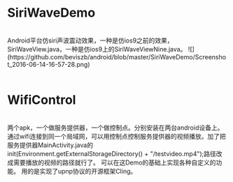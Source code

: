 <h1>SiriWaveDemo</h1>
<br>
Android平台仿siri声波震动效果，一种是仿ios9之前的效果，SiriWaveView.java，一种是仿ios9上的SiriWaveViewNine.java。
![](https://github.com/beviszb/android/blob/master/SiriWaveDemo/Screenshot_2016-06-14-16-57-28.png)
<br>
<br>
<h1>WifiControl</h1>
<br>
两个apk，一个做服务提供器，一个做控制点。分别安装在两台android设备上。通过wifi连接到同一个局域网，可以用控制点控制服务提供器的视频播放。加了把服务提供器MainActivity.java的init(Environment.getExternalStorageDirectory() + "/testvideo.mp4");路径改成需要播放的视频的路径就行了。
可以在这Demo的基础上实现各种自定义的功能。
用的是实现了upnp协议的开源框架Cling。
